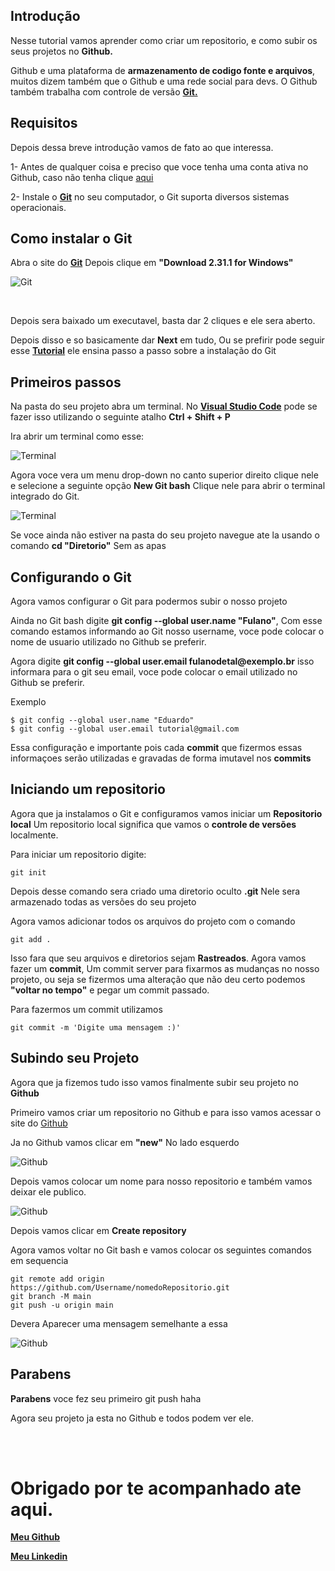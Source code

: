 ## Introdução
<p>Nesse tutorial vamos aprender como criar um repositorio, e como subir os seus projetos no <strong>Github.</strong></p>

<p>Github e uma plataforma de <strong>armazenamento de codigo fonte e arquivos</strong>, muitos dizem também que o Github e uma rede social para devs. O Github também trabalha com controle de versão <strong><a href="https://git-scm.com">Git.</a></strong></p>

## Requisitos 

<p>Depois dessa breve introdução vamos de fato ao que interessa.</p>
<p>1- Antes de qualquer coisa e preciso que voce tenha uma conta ativa no Github, caso não tenha clique <a href="https://github.com/join">aqui</a></p>

<p>2- Instale o <strong><a href="https://git-scm.com">Git</a></strong> no seu computador, o Git suporta diversos sistemas operacionais.</p>

## Como instalar o Git 

<p>Abra o site do <strong><a href="https://git-scm.com">Git</a></strong> Depois clique em <strong>"Download 2.31.1 for Windows"</strong></p> 

![Git](https://dev-to-uploads.s3.amazonaws.com/uploads/articles/kiwfz825kvk9i3agvd4x.png)

<br><p>Depois sera baixado um executavel, basta dar 2 cliques e ele sera aberto.</p>
<p>Depois disso e so basicamente dar <strong>Next</strong> em tudo, Ou se prefirir pode seguir esse <strong><a href="https://dicasdeprogramacao.com.br/como-instalar-o-git-no-windows/">Tutorial</a></strong> ele ensina passo a passo sobre a instalação do Git</p>

## Primeiros passos

<p>Na pasta do seu projeto abra um terminal. No <strong><a href="https://code.visualstudio.com/">Visual Studio Code</a></strong> pode se fazer isso utilizando o seguinte atalho <strong>Ctrl + Shift + P</strong></p> 
<p>Ira abrir um terminal como esse:</p>

![Terminal](https://dev-to-uploads.s3.amazonaws.com/uploads/articles/i0ef60v8u2h3sj7gb9hn.png)


<p>Agora voce vera um menu drop-down no canto superior direito clique nele e selecione a seguinte opção <strong>New Git bash</strong> Clique nele para abrir o terminal integrado do Git.</p>


![Terminal](https://dev-to-uploads.s3.amazonaws.com/uploads/articles/tviim64d6lkmmeclz5a2.png)

<p>Se voce ainda não estiver na pasta do seu projeto navegue ate la usando o comando <strong>cd "Diretorio"</strong> Sem as apas</p>

## Configurando o Git

<p>Agora vamos configurar o Git para podermos subir o nosso projeto</p>

<p>Ainda no Git bash digite <strong>git config --global user.name "Fulano"</strong>, Com esse comando estamos informando ao Git nosso username, voce pode colocar o nome de usuario utilizado no Github se preferir.</p>

<p>Agora digite <strong>git config --global user.email fulanodetal@exemplo.br</strong> isso informara para o git seu email, voce pode colocar o email utilizado no Github se preferir.</p>

<p>Exemplo</p>

    $ git config --global user.name "Eduardo"
    $ git config --global user.email tutorial@gmail.com

<p>Essa configuração e importante pois cada <strong>commit</strong> que fizermos essas informaçoes serão utilizadas e gravadas de forma imutavel nos <strong>commits</strong></p>

## Iniciando um repositorio

<p>Agora que ja instalamos o Git e configuramos vamos iniciar um <strong>Repositorio local</strong> Um repositorio local significa que vamos o <strong>controle de versões</strong> localmente.</p>

<p>Para iniciar um repositorio digite:</p>

    git init

<p>Depois desse comando sera criado uma diretorio oculto <strong>.git</strong> Nele sera armazenado todas as versões do seu projeto</p>

<p>Agora vamos adicionar todos os arquivos do projeto com o comando</p>

    git add .

<p>Isso fara que seu arquivos e diretorios sejam <strong>Rastreados</strong>. Agora vamos fazer um <strong>commit</strong>, Um commit server para fixarmos as mudanças no nosso projeto, ou seja se fizermos uma alteração que não deu certo podemos <strong>"voltar no tempo"</strong> e pegar um commit passado.</p>

<p>Para fazermos um commit utilizamos</p>

    git commit -m 'Digite uma mensagem :)'

## Subindo seu Projeto

<p>Agora que ja fizemos tudo isso vamos finalmente subir seu projeto no <strong>Github</strong></p>

<p>Primeiro vamos criar um repositorio no Github e para isso vamos acessar o site do <a href="https://github.com">Github</a></p>

<p>Ja no Github vamos clicar em <strong>"new"</strong> No lado esquerdo</p>

![Github](https://dev-to-uploads.s3.amazonaws.com/uploads/articles/olwn8btiixa0kfxy95jw.png)

<p>Depois vamos colocar um nome para nosso repositorio e também vamos deixar ele publico.</p>


![Github](https://dev-to-uploads.s3.amazonaws.com/uploads/articles/3dnu8mpdhx9fez345eie.png)

<p>Depois vamos clicar em <strong>Create repository</strong></p> 

<p>Agora vamos voltar no Git bash e vamos colocar os seguintes comandos em sequencia</p>

    git remote add origin https://github.com/Username/nomedoRepositorio.git
    git branch -M main
    git push -u origin main

<p>Devera Aparecer uma mensagem semelhante a essa</p>

![Github](https://dev-to-uploads.s3.amazonaws.com/uploads/articles/jj70k86xw1u18h933if0.jpg)

## Parabens 

<p><strong>Parabens</strong> voce fez seu primeiro git push haha</p>

<p>Agora seu projeto ja esta no Github e todos podem ver ele.</p>

<br><br><h1>Obrigado por te acompanhado ate aqui.</h1>

<p><strong><a href="https://github.com/Chapadox">Meu Github</a></strong></p>
<p><strong><a href="https://www.linkedin.com/in/destr00/">Meu Linkedin</a></strong></p>
